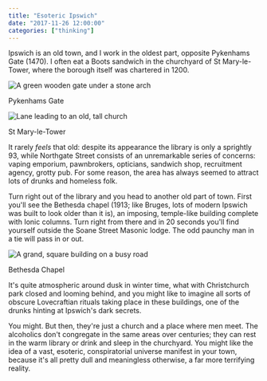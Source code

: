 ```yaml
---
title: "Esoteric Ipswich"
date: "2017-11-26 12:00:00"
categories: ["thinking"]
---
```



Ipswich is an old town, and I work in the oldest part, opposite Pykenhams Gate (1470). I often eat a Boots sandwich in the churchyard of St Mary-le-Tower, where the borough itself was chartered in 1200.

![A green wooden gate under a stone arch](https://thisdaysportion.com/images/pykenhams-gate.jpg "A green wooden gate under a stone arch")
<figcaption>Pykenhams Gate</figcaption>

![Lane leading to an old, tall church](https://thisdaysportion.com/images/smlt.jpg "Lane leading to an old, tall church")
<figcaption>St Mary-le-Tower</figcaption>

It rarely *feels* that old: despite its appearance the library is only a sprightly 93, while Northgate Street consists of an unremarkable series of concerns: vaping emporium, pawnbrokers, opticians, sandwich shop, recruitment agency, grotty pub. For some reason, the area has always seemed to attract lots of drunks and homeless folk.

Turn right out of the library and you head to another old part of town. First you'll see the Bethesda chapel (1913; like Bruges, lots of modern Ipswich was built to look older than it is), an imposing, temple-like building complete with Ionic columns. Turn right from there and in 20 seconds you'll find yourself outside the Soane Street Masonic lodge. The odd paunchy man in a tie will pass in or out.

![A grand, square building on a busy road](https://thisdaysportion.com/images/bethesda.jpg "A grand, square building on a busy road")
<figcaption>Bethesda Chapel</figcaption>

It's quite atmospheric around dusk in winter time, what with Christchurch park closed and looming behind, and you might like to imagine all sorts of obscure Lovecraftian rituals taking place in these buildings, one of the drunks hinting at Ipswich's dark secrets.

You might. But then, they're just a church and a place where men meet. The alcoholics don't congregate in the same areas over centuries; they can rest in the warm library or drink and sleep in the churchyard. You might like the idea of a vast, esoteric, conspiratorial universe manifest in your town, because it's all pretty dull and meaningless otherwise, a far more terrifying reality.
